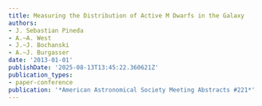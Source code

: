 ```yaml
---
title: Measuring the Distribution of Active M Dwarfs in the Galaxy
authors:
- J. Sebastian Pineda
- A.~A. West
- J.~J. Bochanski
- A.~J. Burgasser
date: '2013-01-01'
publishDate: '2025-08-13T13:45:22.360621Z'
publication_types:
- paper-conference
publication: '*American Astronomical Society Meeting Abstracts #221*'
---
```

